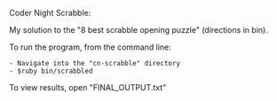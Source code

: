 Coder Night Scrabble:

My solution to the "8 best scrabble opening puzzle" (directions in bin).

To run the program, from the command line:
	
	- Navigate into the "cn-scrabble" directory
	- $ruby bin/scrabbled

To view results, open "FINAL_OUTPUT.txt"